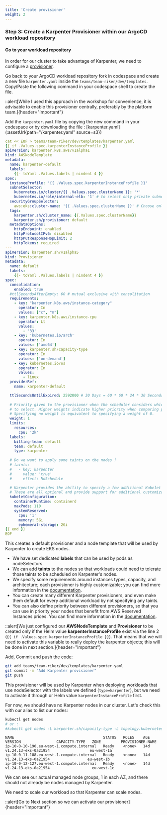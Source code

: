 ```yaml
---
title: 'Create provisioner'
weight: 2
---
```


### Step 3: Create a Karpenter Provisioner within our ArgoCD workload repository

#### Go to your workload repository

In order for our cluster to take advantage of Karpenter, we need to configure a [provisioner](https://karpenter.sh/preview/concepts/provisioners/).

Go back to your ArgoCD workload repository fork in codespace and create a new file `karpenter.yaml` inside the `teams/team-riker/dev/templates`.
Copy/Paste the following command in your codespace shell to create the file.

::alert[While I used this approach in the workshop for convenience, it is advisable to enable this provisioner centrally, preferably by the platform team.]{header="Important"}

Add the `karpenter.yaml` file by copying the new command in your codespace or by downloading the file : [karpenter.yaml](:assetUrl{path="/karpenter.yaml" source=s3})  

```yaml
cat << EOF > teams/team-riker/dev/templates/karpenter.yaml 
{{ if .Values.spec.karpenterInstanceProfile }}
apiVersion: karpenter.k8s.aws/v1alpha1
kind: AWSNodeTemplate
metadata:
  name: karpenter-default
  labels:
    {{- toYaml .Values.labels | nindent 4 }}  
spec:
  instanceProfile: '{{ .Values.spec.karpenterInstanceProfile }}'
  subnetSelector:
    kubernetes.io/cluster/{{ .Values.spec.clusterName }}: '*'
    kubernetes.io/role/internal-elb: '1' # to select only private subnets
  securityGroupSelector:
    aws:eks:cluster-name: '{{ .Values.spec.clusterName }}' # Choose only security groups of nodes
  tags:
    karpenter.sh/cluster_name: {{.Values.spec.clusterName}}
    karpenter.sh/provisioner: default
  metadataOptions:
    httpEndpoint: enabled
    httpProtocolIPv6: disabled
    httpPutResponseHopLimit: 2
    httpTokens: required
---
apiVersion: karpenter.sh/v1alpha5
kind: Provisioner
metadata:
  name: default
  labels:
    {{- toYaml .Values.labels | nindent 4 }}
spec:
  consolidation:
    enabled: true
  #ttlSecondsAfterEmpty: 60 # mutual exclusive with consolitation
  requirements:
    - key: "karpenter.k8s.aws/instance-category"
      operator: In
      values: ["c", "m"]
    - key: karpenter.k8s.aws/instance-cpu
      operator: Lt
      values:
        - '33'    
    - key: 'kubernetes.io/arch'
      operator: In
      values: ['amd64']
    - key: karpenter.sh/capacity-type
      operator: In
      values: ['on-demand']
    - key: kubernetes.io/os
      operator: In
      values:
        - linux
  providerRef:
    name: karpenter-default

  ttlSecondsUntilExpired: 2592000 # 30 Days = 60 * 60 * 24 * 30 Seconds;
  
  # Priority given to the provisioner when the scheduler considers which provisioner
  # to select. Higher weights indicate higher priority when comparing provisioners.
  # Specifying no weight is equivalent to specifying a weight of 0.
  weight: 1
  limits:
    resources:
      cpu: '2k'
  labels:
    billing-team: default
    team: default
    type: karpenter
    
  # Do we want to apply some taints on the nodes ?  
  # taints:
  #   - key: karpenter
  #     value: 'true'
  #     effect: NoSchedule

  # Karpenter provides the ability to specify a few additional Kubelet args.
  # These are all optional and provide support for additional customization and use cases.
  kubeletConfiguration:
    containerRuntime: containerd
    maxPods: 110     
    systemReserved:
      cpu: '1'
      memory: 5Gi
      ephemeral-storage: 2Gi
{{ end }}
EOF
```


This creates a default provisioner and a node template that will be used by Karpenter to create EKS nodes.
- We have set dedicated **labels** that can be used by pods as nodeSelectors.
- We can add **taints** to the nodes so that workloads could need to tolerate those taints to be scheduled on Karpenter's nodes.
- We specify some requirements around instances types, capacity, and architecture; each provisioner is highly customizable; you can find more information in the [documentation](https://karpenter.sh/preview/concepts/provisioners/).
- You can create many different Karpenter provisioners, and even make them default for every additional workload by not specifying any taints.
- You can also define priority between different provisioners, so that you can use in priority your nodes that benefit from AWS Reserved Instances prices. You can find more information in the [documentation](https://karpenter.sh/preview/concepts/scheduling/).

::alert[We just configured our **AWSNodeTemplate** and **Provisioner** to be created only if the Helm value **karpenterInstanceProfile** exist via the line 2 (`{{ if .Values.spec.karpenterInstanceProfile }}`). That means that we will need to activate this variable to really deploy the karpenter objects; this will be done in next section.]{header="Important"}

Add, Commit and push the code:

```bash
git add teams/team-riker/dev/templates/karpenter.yaml
git commit -m "Add Karpenter provisioner"
git push
```

This provisioner will be used by Karpenter when deploying workloads that use nodeSelector with the labels we defined (`type=karpenter`), but we need to activate it through or Helm value `karpenterInstanceProfile` first.

For now, we should have no Karpenter nodes in our cluster. Let's check this with our alias to list our nodes:

```bash
kubectl get nodes
# or :
#kubectl get nodes -L karpenter.sh/capacity-type -L topology.kubernetes.io/zone -L karpenter.sh/provisioner-name
```

```
NAME                                        STATUS   ROLES    AGE   VERSION                CAPACITY-TYPE   ZONE         PROVISIONER-NAME
ip-10-0-10-190.eu-west-1.compute.internal   Ready    <none>   14d   v1.24.13-eks-0a21954                  eu-west-1a
ip-10-0-11-188.eu-west-1.compute.internal   Ready    <none>   14d   v1.24.13-eks-0a21954                 eu-west-1b
ip-10-0-12-127.eu-west-1.compute.internal   Ready    <none>   14d   v1.24.13-eks-0a21954                   eu-west-1c
```

We can see our actual managed node groups, 1 in each AZ, and there should not already be nodes managed by Karpenter.

We need to scale our workload so that Karpenter can scale nodes.

::alert[Go to Next section so we can activate our provisioner]{header="Important"}